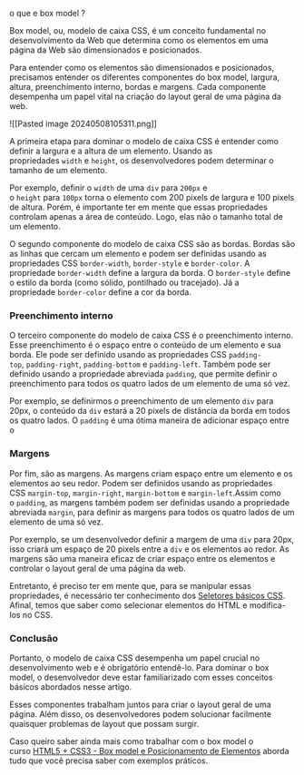 o que e box model ? 

Box model, ou, modelo de caixa CSS, é um conceito fundamental no desenvolvimento da Web que determina como os elementos em uma página da Web são dimensionados e posicionados.

Para entender como os elementos são dimensionados e posicionados, precisamos entender os diferentes componentes do box model, largura, altura, preenchimento interno, bordas e margens. Cada componente desempenha um papel vital na criação do layout geral de uma página da web.

![[Pasted image 20240508105311.png]]

A primeira etapa para dominar o modelo de caixa CSS é entender como definir a largura e a altura de um elemento. Usando as propriedades `width` e `height`, os desenvolvedores podem determinar o tamanho de um elemento.

Por exemplo, definir o `width` de uma `div` para `200px` e o `height` para `100px` torna o elemento com 200 pixels de largura e 100 pixels de altura. Porém, é importante ter em mente que essas propriedades controlam apenas a área de conteúdo. Logo, elas não o tamanho total de um elemento.

O segundo componente do modelo de caixa CSS são as bordas. Bordas são as linhas que cercam um elemento e podem ser definidas usando as propriedades CSS `border-width`, `border-style` e `border-color`. A propriedade `border-width` define a largura da borda. O `border-style` define o estilo da borda (como sólido, pontilhado ou tracejado). Já a propriedade `border-color` define a cor da borda.


### Preenchimento interno

O terceiro componente do modelo de caixa CSS é o preenchimento interno. Esse preenchimento é o espaço entre o conteúdo de um elemento e sua borda. Ele pode ser definido usando as propriedades CSS `padding-top`, `padding-right`, `padding-bottom` e `padding-left`. Também pode ser definido usando a propriedade abreviada `padding`, que permite definir o preenchimento para todos os quatro lados de um elemento de uma só vez.

Por exemplo, se definirmos o preenchimento de um elemento `div` para 20px, o conteúdo da `div` estará a 20 pixels de distância da borda em todos os quatro lados. O `padding` é uma ótima maneira de adicionar espaço entre o

### Margens

Por fim, são as margens. As margens criam espaço entre um elemento e os elementos ao seu redor. Podem ser definidos usando as propriedades CSS `margin-top`, `margin-right`, `margin-bottom` e `margin-left`.Assim como o `padding`, as margens também podem ser definidas usando a propriedade abreviada `margin`, para definir as margens para todos os quatro lados de um elemento de uma só vez.

Por exemplo, se um desenvolvedor definir a margem de uma `div` para 20px, isso criará um espaço de 20 pixels entre a `div` e os elementos ao redor. As margens são uma maneira eficaz de criar espaço entre os elementos e controlar o layout geral de uma página da web.

Entretanto, é preciso ter em mente que, para se manipular essas propriedades, é necessário ter conhecimento dos [Seletores básicos CSS](https://www.treinaweb.com.br/blog/seletores-basicos-do-css "Seletores básicos CSS"). Afinal, temos que saber como selecionar elementos do HTML e modifica-los no CSS.

### Conclusão

Portanto, o modelo de caixa CSS desempenha um papel crucial no desenvolvimento web e é obrigatório entendê-lo. Para dominar o box model, o desenvolvedor deve estar familiarizado com esses conceitos básicos abordados nesse artigo.

Esses componentes trabalham juntos para criar o layout geral de uma página. Além disso, os desenvolvedores podem solucionar facilmente quaisquer problemas de layout que possam surgir.

Caso queiro saber ainda mais como trabalhar com o box model o curso [HTML5 + CSS3 - Box model e Posicionamento de Elementos](https://www.treinaweb.com.br/curso/html5-css3-box-model-e-posicionamento-de-elementos "HTML5 + CSS3 - Box model e Posicionamento de Elementos") aborda tudo que você precisa saber com exemplos práticos.
